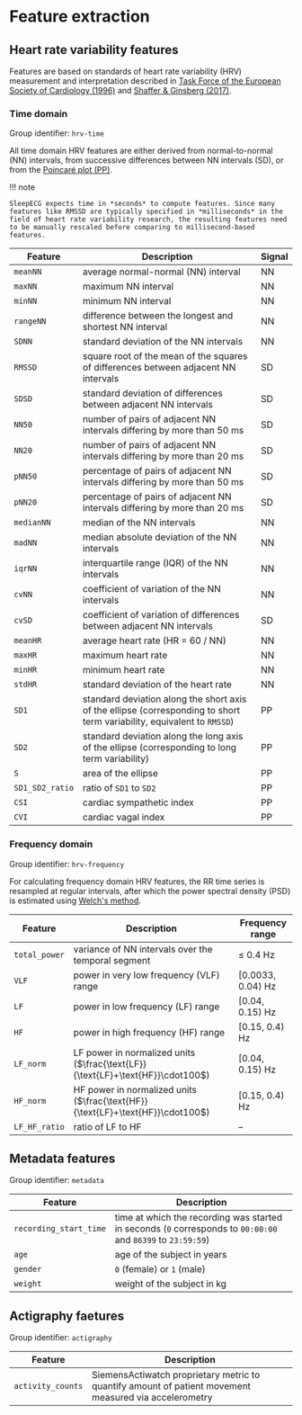 # Feature extraction

## Heart rate variability features
Features are based on standards of heart rate variability (HRV) measurement and interpretation described in [Task Force of the European Society of Cardiology (1996)](https://doi.org/10.1161/01.CIR.93.5.1043) and [Shaffer & Ginsberg (2017)](https://doi.org/10.3389/fpubh.2017.00258).

### Time domain
Group identifier: `hrv-time`

All time domain HRV features are either derived from normal-to-normal (NN) intervals, from successive differences between NN intervals (SD), or from the [Poincaré plot (PP)](https://en.wikipedia.org/wiki/Poincar%C3%A9_plot).

!!! note
    
    SleepECG expects time in *seconds* to compute features. Since many features like RMSSD are typically specified in *milliseconds* in the field of heart rate variability research, the resulting features need to be manually rescaled before comparing to millisecond-based features.

|Feature|Description|Signal|
|-|-|-|
|`meanNN`|average normal-normal (NN) interval|NN|
|`maxNN`|maximum NN interval|NN|
|`minNN`|minimum NN interval|NN|
|`rangeNN`|difference between the longest and shortest NN interval|NN|
|`SDNN`|standard deviation of the NN intervals|NN|
|`RMSSD`|square root of the mean of the squares of differences between adjacent NN intervals|SD|
|`SDSD`|standard deviation of differences between adjacent NN intervals|SD|
|`NN50`|number of pairs of adjacent NN intervals differing by more than 50 ms|SD|
|`NN20`|number of pairs of adjacent NN intervals differing by more than 20 ms|SD|
|`pNN50`|percentage of pairs of adjacent NN intervals differing by more than 50 ms|SD|
|`pNN20`|percentage of pairs of adjacent NN intervals differing by more than 20 ms|SD|
|`medianNN`|median of the NN intervals|NN|
|`madNN`|median absolute deviation of the NN intervals|NN|
|`iqrNN`|interquartile range (IQR) of the NN intervals|NN|
|`cvNN`|coefficient of variation of the NN intervals|NN|
|`cvSD`|coefficient of variation of differences between adjacent NN intervals|SD|
|`meanHR`|average heart rate (HR = 60 / NN)|NN|
|`maxHR`|maximum heart rate|NN|
|`minHR`|minimum heart rate|NN|
|`stdHR`|standard deviation of the heart rate|NN|
|`SD1`|standard deviation along the short axis of the ellipse (corresponding to short term variability, equivalent to `RMSSD`)|PP|
|`SD2`|standard deviation along the long axis of the ellipse (corresponding to long term variability)|PP|
|`S`|area of the ellipse|PP|
|`SD1_SD2_ratio`|ratio of `SD1` to `SD2`|PP|
|`CSI`|cardiac sympathetic index|PP|
|`CVI`|cardiac vagal index|PP|

### Frequency domain
Group identifier: `hrv-frequency`

For calculating frequency domain HRV features, the RR time series is resampled at regular intervals, after which the power spectral density (PSD) is estimated using [Welch's method](https://en.wikipedia.org/wiki/Welch%27s_method).

|Feature|Description|Frequency range|
|-|-|-|
|`total_power`|variance of NN intervals over the temporal segment|≤ 0.4 Hz|
|`VLF`|power in very low frequency (VLF) range|[0.0033, 0.04) Hz|
|`LF`|power in low frequency (LF) range|[0.04, 0.15) Hz|
|`HF`|power in high frequency (HF) range|[0.15, 0.4) Hz|
|`LF_norm`|LF power in normalized units ($\frac{\text{LF}}{\text{LF}+\text{HF}}\cdot100$)|[0.04, 0.15) Hz|
|`HF_norm`|HF power in normalized units ($\frac{\text{HF}}{\text{LF}+\text{HF}}\cdot100$)|[0.15, 0.4) Hz|
|`LF_HF_ratio`|ratio of LF to HF|–|


## Metadata features
Group identifier: `metadata`

|Feature|Description|
|-|-|
|`recording_start_time`|time at which the recording was started in seconds (`0` corresponds to `00:00:00` and `86399` to `23:59:59`)|
|`age`|age of the subject in years|
|`gender`|`0` (female) or `1` (male)|
|`weight`|weight of the subject in kg|

## Actigraphy faetures
Group identifier: `actigraphy`

| Feature           | Description                                                                                           |
|-------------------|-------------------------------------------------------------------------------------------------------|
| `activity_counts` | SiemensActiwatch proprietary metric to quantify amount of patient movement measured via accelerometry |
